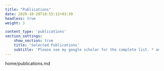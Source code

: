 ```yaml
---
title: "Publications"
date: 2020-10-20T18:55:12+03:30
headless: true
weight: 3

content_type: 'publications'
section_settings:
    show_section: true
    title: 'Selected Publications'
    subtitle: 'Please see my google scholar for the complete list. * and other symbols denote equal contributions.'    
---
```


home/publications.md
